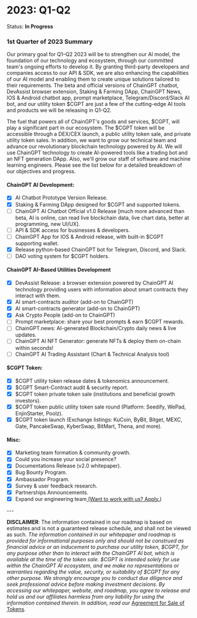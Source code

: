 # 2023: Q1-Q2

Status: **In Progress**

### 1st Quarter of 2023 Summary

Our primary goal for Q1–Q2 2023 will be to strengthen our AI model, the foundation of our technology and ecosystem, through our committed team's ongoing efforts to develop it. By granting third-party developers and companies access to our API & SDK, we are also enhancing the capabilities of our AI model and enabling them to create unique solutions tailored to their requirements. The beta and official versions of ChainGPT chatbot, DevAssist browser extension, Staking & Farming DApp, ChainGPT News, IOS & Android chatbot app, prompt marketplace, Telegram/Discord/Slack AI bot, and our utility token $CGPT are just a few of the cutting-edge AI tools and products we will be releasing in Q1-Q2.

The fuel that powers all of ChainGPT's goods and services, $CGPT, will play a significant part in our ecosystem. The $CGPT token will be accessible through a DEX/CEX launch, a public utility token sale, and private utility token sales. In addition, we want to grow our technical team and advance our revolutionary blockchain technology powered by AI. We will use ChainGPT technology to create AI-powered tools like a trading bot and an NFT generation DApp. Also, we'll grow our staff of software and machine learning engineers. Please see the list below for a detailed breakdown of our objectives and progress.

#### ChainGPT AI Development:

* [x] AI Chatbot Prototype Version Release.
* [x] Staking & Farming DApp designed for $CGPT and supported tokens.
* [ ] ChainGPT AI Chatbot Official v1.0 Release \[much more advanced than beta, AI is online, can read live blockchain data, live chart data, better at programming, new UI/UX].
* [ ] API & SDK access for businesses & developers.
* [ ] ChainGPT App for IOS & Android release, with built-in $CGPT supporting wallet.
* [x] Release python-based ChainGPT bot for Telegram, Discord, and Slack.
* [ ] DAO voting system for $CGPT holders.

#### ChainGPT AI-Based Utilities Development

* [x] DevAssist Release:  a browser extension powered by ChainGPT AI technology providing users with information about smart contracts they interact with them.
* [x] AI smart-contracts auditor (add-on to ChainGPT)
* [x] AI smart-contracts generator (add-on to ChainGPT)
* [x] Ask Crypto People (add-on to ChainGPT)
* [ ] Prompt marketplace: share your best prompts & earn $CGPT rewards.
* [ ] ChainGPT.news: AI-generated Blockchain/Crypto daily news & live updates.
* [ ] ChainGPT AI NFT Generator: generate NFTs & deploy them on-chain within seconds!
* [ ] ChainGPT AI Trading Assistant (Chart & Technical Analysis tool)

#### $CGPT Token:

* [x] $CGPT utility token release dates & tokenomics announcement.
* [x] $CGPT Smart-Contract audit & security report.
* [x] $CGPT token private token sale (institutions and beneficial growth investors).
* [x] $CGPT token public utility token sale round (Platform: Seedify, WePad, EnjinStarter, Poolz).
* [x] $CGPT token launch (Exchange listings: KuCoin, ByBit, Bitget, MEXC, Gate, PancakeSwap, KyberSwap, BitMart, Thena, and more).

#### Misc:

* [x] Marketing team formation & community growth.
* [x] Could you increase your social presence?
* [x] Documentations Release (v2.0 whitepaper).
* [x] Bug Bounty Program.
* [x] Ambassador Program.
* [x] Survey & user feedback research.
* [x] Partnerships Announcements.&#x20;
* [x] Expand our engineering team[ (Want to work with us? Apply.](../v.-work-with-us/))

\---

**DISCLAIMER**: The information contained in our roadmap is based on estimates and is not a guaranteed release schedule, and shall not be viewed as such. _The information contained in our whitepaper and roadmap is provided for informational purposes only and should not be construed as financial advice or an inducement to purchase our utility token, $CGPT, for any purpose other than to interact with the ChainGPT AI bot, which is available at the time of the token sale. $CGPT is intended solely for use within the ChainGPT AI ecosystem, and we make no representations or warranties regarding the value, security, or suitability of $CGPT for any other purpose. We strongly encourage you to conduct due diligence and seek professional advice before making investment decisions. By accessing our whitepaper, website, and roadmap, you agree to release and hold us and our affiliates harmless from any liability for using the information contained therein.  In addition, read our_ [Agreement for Sale of Tokens](https://www.chaingpt.org/licences).
